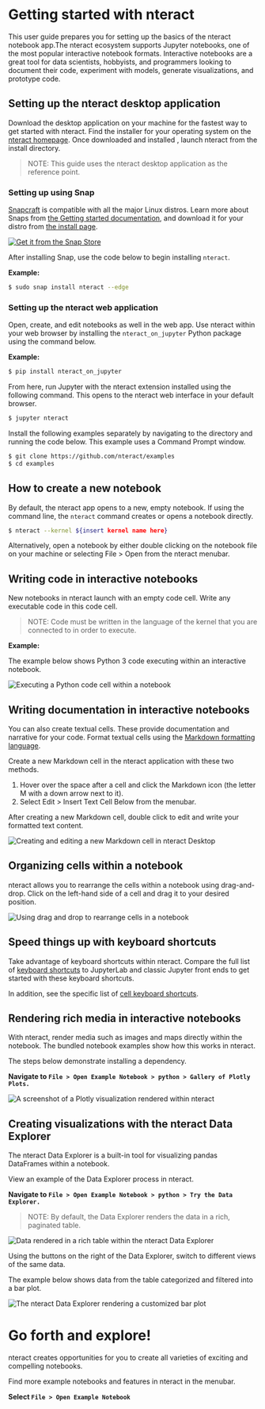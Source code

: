 # Getting started with nteract

This user guide prepares you for setting up the basics of the nteract notebook app.The nteract ecosystem supports Jupyter notebooks, one of the most popular interactive notebook formats. Interactive notebooks are a great tool for data scientists, hobbyists, and programmers looking to document their code, experiment with models, generate visualizations, and prototype code. 

## Setting up the nteract desktop application

Download the desktop application on your machine for the fastest way to get started with nteract. Find the installer for your operating system on the [nteract homepage](https://nteract.io/desktop). Once downloaded and installed , launch nteract from the install directory. 

> NOTE: This guide uses the nteract desktop application as the reference point.

### Setting up using Snap

[Snapcraft](https://snapcraft.io) is compatible with all the major Linux distros. Learn more about Snaps from [the Getting started documentation](https://snapcraft.io/docs/getting-started), and download it for your distro from [the install page](https://snapcraft.io/docs/installing-snapd).

[![Get it from the Snap Store](https://snapcraft.io/static/images/badges/en/snap-store-white.svg)](https://snapcraft.io/nteract)

After installing Snap, use the code below to begin installing `nteract`.

**Example:**

```bash
$ sudo snap install nteract --edge
```

### Setting up the nteract web application

Open, create, and edit notebooks as well in the web app. Use nteract within your web browser by installing the `nteract_on_jupyter` Python package using the command below.

**Example:**

```bash
$ pip install nteract_on_jupyter
```

From here, run Jupyter with the nteract extension installed using the following command. This opens to the nteract web interface in your default browser.

```bash
$ jupyter nteract
```

Install the following examples separately by navigating to the directory and running the code below. This example uses a Command Prompt window.

```bash
$ git clone https://github.com/nteract/examples
$ cd examples
```

## How to create a new notebook

By default, the nteract app opens to a new, empty notebook. If using the command line, the `nteract` command creates or opens a notebook directly.

```bash
$ nteract --kernel ${insert kernel name here}
```

Alternatively, open a notebook by either double clicking on the notebook file on your machine or selecting File > Open from the nteract menubar.

## Writing code in interactive notebooks

New notebooks in nteract launch with an empty code cell. Write any executable code in this code cell. 

> NOTE: Code must be written in the language of the kernel that you are connected to in order to execute. 

**Example:**

The example below shows Python 3 code executing within an interactive notebook.

![Executing a Python code cell within a notebook](https://cldup.com/6RzV6bYyKa.gif)

## Writing documentation in interactive notebooks

You can also create textual cells. These provide documentation and narrative for your code. Format textual cells using the [Markdown formatting language](https://daringfireball.net/projects/markdown/). 

Create a new Markdown cell in the nteract application with these two methods. 

1. Hover over the space after a cell and click the Markdown icon (the letter M with a down arrow next to it).
2. Select Edit > Insert Text Cell Below from the menubar.

After creating a new Markdown cell, double click to edit and write your formatted text content.

![Creating and editing a new Markdown cell in nteract Desktop](https://cldup.com/a2nH48tNPm.gif)

## Organizing cells within a notebook

nteract allows you to rearrange the cells within a notebook using drag-and-drop. Click on the left-hand side of a cell and drag it to your desired position.

![Using drag and drop to rearrange cells in a notebook](https://cldup.com/HgCrZl9zXW.gif)

## Speed things up with keyboard shortcuts

Take advantage of keyboard shortcuts within nteract. Compare the full list of [keyboard shortcuts](https://docs.nteract.io/kbd-shortcuts/) to JupyterLab and classic Jupyter front ends to get started with these keyboard shortcuts.

In addition, see the specific list of [cell keyboard shortcuts](https://github.com/nteract/nteract/blob/master/USER_GUIDE.md#cell-shortcuts).

## Rendering rich media in interactive notebooks

With nteract, render media such as images and maps directly within the notebook. The bundled notebook examples show how this works in nteract.

The steps below demonstrate installing a dependency.

**Navigate to `File > Open Example Notebook > python > Gallery of Plotly Plots.`**

![A screenshot of a Plotly visualization rendered within nteract](https://cldup.com/KUFuj4P5_L.png)

## Creating visualizations with the nteract Data Explorer

The nteract Data Explorer is a built-in tool for visualizing pandas DataFrames within a notebook. 

View an example of the Data Explorer process in nteract. 

**Navigate to `File > Open Example Notebook > python > Try the Data Explorer.`**

> NOTE: By default, the Data Explorer renders the data in a rich, paginated table.

![Data rendered in a rich table within the nteract Data Explorer](https://cldup.com/-0UimYM3wH.png)

Using the buttons on the right of the Data Explorer, switch to different views of the same data. 

The example below shows data from the table categorized and filtered into a bar plot.

![The nteract Data Explorer rendering a customized bar plot](https://cldup.com/54aF-NFjS3.png)

# Go forth and explore!

nteract creates opportunities for you to create all varieties of exciting and compelling notebooks.

Find more example notebooks and features in nteract in the menubar.

**Select `File > Open Example Notebook`**
